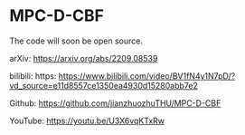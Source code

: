 # MPC-D-CBF
The code will soon be open source.

arXiv: https://arxiv.org/abs/2209.08539

bilibili: https: https://www.bilibili.com/video/BV1fN4y1N7pD/?vd_source=e11d8557ce1350ea4930d15280abb7e2

Github: https://github.com/jianzhuozhuTHU/MPC-D-CBF

YouTube: https://youtu.be/U3X6vqKTxRw

